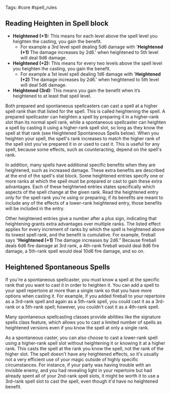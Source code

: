 Tags: #core #spell_rules 
## Reading Heighten in Spell block

- **Heightened (+1):** This means for each level above the spell level you heighten the casting, you gain the benefit. 
	- For example a 3rd level spell dealing 5d6 damage with '**Heightened (+1)** The damage increases by 2d6.' when heightened to 5th level will deal 9d6 damage.
- **Heightened (+2):** This means for every two levels above the spell level you heighten the casting, you gain the benefit. 
	- For example a 1st level spell dealing 1d6 damage with '**Heightened (+2)** The damage increases by 2d6.' when heightened to 5th level will deal 5d6 damage.
- **Heightened (3rd):** This means you gain the benefit when it’s heightened to at least that spell level.

Both prepared and spontaneous spellcasters can cast a spell at a higher spell rank than that listed for the spell. This is called heightening the spell. A prepared spellcaster can heighten a spell by preparing it in a higher-rank slot than its normal spell rank, while a spontaneous spellcaster can heighten a spell by casting it using a higher-rank spell slot, so long as they know the spell at that rank (see Heightened Spontaneous Spells below). When you heighten your spell, the spell's rank increases to match the higher rank of the spell slot you've prepared it in or used to cast it. This is useful for any spell, because some effects, such as counteracting, depend on the spell's rank.  
  
In addition, many spells have additional specific benefits when they are heightened, such as increased damage. These extra benefits are described at the end of the spell's stat block. Some heightened entries specify one or more ranks at which the spell must be prepared or cast to gain these extra advantages. Each of these heightened entries states specifically which aspects of the spell change at the given rank. Read the heightened entry only for the spell rank you're using or preparing; if its benefits are meant to include any of the effects of a lower-rank heightened entry, those benefits will be included in the entry.  
  
Other heightened entries give a number after a plus sign, indicating that heightening grants extra advantages over multiple ranks. The listed effect applies for every increment of ranks by which the spell is heightened above its lowest spell rank, and the benefit is cumulative. For example, fireball says “**Heightened (+1)** The damage increases by 2d6.” Because fireball deals 6d6 fire damage at 3rd rank, a 4th-rank fireball would deal 8d6 fire damage, a 5th-rank spell would deal 10d6 fire damage, and so on.  

## Heightened Spontaneous Spells

If you're a spontaneous spellcaster, you must know a spell at the specific rank that you want to cast it in order to heighten it. You can add a spell to your spell repertoire at more than a single rank so that you have more options when casting it. For example, if you added fireball to your repertoire as a 3rd-rank spell and again as a 5th-rank spell, you could cast it as a 3rd-rank or a 5th-rank spell; however, you couldn't cast it as a 4th-rank spell.  
  
Many spontaneous spellcasting classes provide abilities like the signature spells class feature, which allows you to cast a limited number of spells as heightened versions even if you know the spell at only a single rank.  
  
As a spontaneous caster, you can also choose to cast a lower-rank spell using a higher-rank spell slot without heightening it or knowing it at a higher rank. This casts the spell at the rank you know the spell, not the rank of the higher slot. The spell doesn't have any heightened effects, so it's usually not a very efficient use of your magic outside of highly specific circumstances. For instance, if your party was having trouble with an invisible enemy, and you had revealing light in your repertoire but had already spent all of your 2nd-rank spell slots, it might be worth it to use a 3rd-rank spell slot to cast the spell, even though it'd have no heightened benefit.